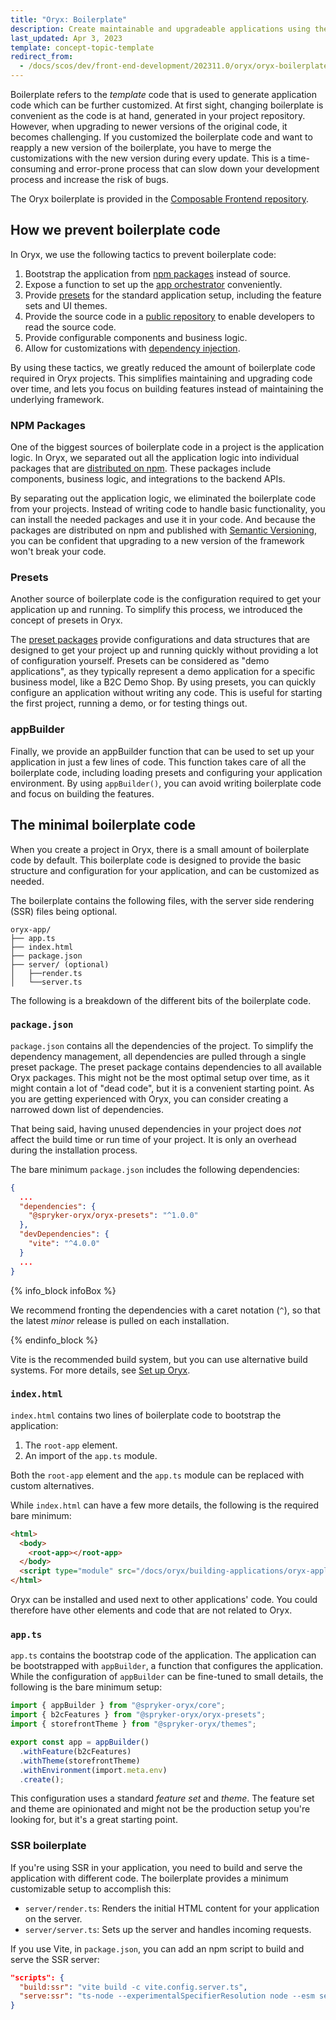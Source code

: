 ```yaml
---
title: "Oryx: Boilerplate"
description: Create maintainable and upgradeable applications using the Oryx boilerplate
last_updated: Apr 3, 2023
template: concept-topic-template
redirect_from:
  - /docs/scos/dev/front-end-development/202311.0/oryx/oryx-boilerplate.html
---
```



Boilerplate refers to the _template_ code that is used to generate application code which can be further customized. At first sight, changing boilerplate is convenient as the code is at hand, generated in your project repository. However, when upgrading to newer versions of the original code, it becomes challenging. If you customized the boilerplate code and want to reapply a new version of the boilerplate, you have to merge the customizations with the new version during every update. This is a time-consuming and error-prone process that can slow down your development process and increase the risk of bugs.

The Oryx boilerplate is provided in the [Composable Frontend repository](https://github.com/spryker/oryx-starter).

## How we prevent boilerplate code

In Oryx, we use the following tactics to prevent boilerplate code:

1. Bootstrap the application from [npm packages](https://www.npmjs.com/org/spryker-oryx) instead of source.
2. Expose a function to set up the [app orchestrator](/docs/oryx/building-applications/oryx-application-orchestration/oryx-application-orchestration.md) conveniently.
3. Provide [presets](/docs/oryx/building-applications/oryx-presets.md) for the standard application setup, including the feature sets and UI themes.
4. Provide the source code in a [public repository](https://github.com/spryker/oryx) to enable developers to read the source code.
5. Provide configurable components and business logic.
6. Allow for customizations with [dependency injection](/docs/oryx/architecture/dependency-injection/dependency-injection.md).

By using these tactics, we greatly reduced the amount of boilerplate code required in Oryx projects. This simplifies maintaining and upgrading code over time, and lets you focus on building features instead of maintaining the underlying framework.

### NPM Packages

One of the biggest sources of boilerplate code in a project is the application logic. In Oryx, we separated out all the application logic into individual packages that are [distributed on npm](https://www.npmjs.com/org/spryker-oryx). These packages include components, business logic, and integrations to the backend APIs.

By separating out the application logic, we eliminated the boilerplate code from your projects. Instead of writing code to handle basic functionality, you can install the needed packages and use it in your code. And because the packages are distributed on npm and published with [Semantic Versioning](https://semver.org/), you can be confident that upgrading to a new version of the framework won't break your code.

### Presets

Another source of boilerplate code is the configuration required to get your application up and running. To simplify this process, we introduced the concept of presets in Oryx.

The [preset packages](https://www.npmjs.com/package/@spryker-oryx/oryx-presets.html) provide configurations and data structures that are designed to get your project up and running quickly without providing a lot of configuration yourself. Presets can be considered as "demo applications", as they typically represent a demo application for a specific business model, like a B2C Demo Shop. By using presets, you can quickly configure an application without writing any code. This is useful for starting the first project, running a demo, or for testing things out.

### appBuilder

Finally, we provide an appBuilder function that can be used to set up your application in just a few lines of code. This function takes care of all the boilerplate code, including loading presets and configuring your application environment. By using `appBuilder()`, you can avoid writing boilerplate code and focus on building the features.

## The minimal boilerplate code

When you create a project in Oryx, there is a small amount of boilerplate code by default. This boilerplate code is designed to provide the basic structure and configuration for your application, and can be customized as needed.

The boilerplate contains the following files, with the server side rendering (SSR) files being optional.

```
oryx-app/
├── app.ts
├── index.html
├── package.json
├── server/ (optional)
│   ├──render.ts
│   └──server.ts
```

The following is a breakdown of the different bits of the boilerplate code.

### `package.json`

`package.json` contains all the dependencies of the project. To simplify the dependency management, all dependencies are pulled through a single preset package. The preset package contains dependencies to all available Oryx packages. This might not be the most optimal setup over time, as it might contain a lot of "dead code", but it is a convenient starting point. As you are getting experienced with Oryx, you can consider creating a narrowed down list of dependencies.

That being said, having unused dependencies in your project does _not_ affect the build time or run time of your project. It is only an overhead during the installation process.

The bare minimum `package.json` includes the following dependencies:

```json
{
  ...
  "dependencies": {
    "@spryker-oryx/oryx-presets": "^1.0.0"
  },
  "devDependencies": {
    "vite": "^4.0.0"
  }
  ...
}
```

{% info_block infoBox %}

We recommend fronting the dependencies with a caret notation (`^`), so that the latest _minor_ release is pulled on each installation.

{% endinfo_block %}


Vite is the recommended build system, but you can use alternative build systems. For more details, see [Set up Oryx](/docs/oryx/getting-started/set-up-oryx.md).

### `index.html`

`index.html` contains two lines of boilerplate code to bootstrap the application:

1. The `root-app` element.
2. An import of the `app.ts` module.

Both the `root-app` element and the `app.ts` module can be replaced with custom alternatives.

While `index.html` can have a few more details, the following is the required bare minimum:

```html
<html>
  <body>
    <root-app></root-app>
  </body>
  <script type="module" src="/docs/oryx/building-applications/oryx-application-orchestration/oryx-application.ts"></script>
</html>
```

Oryx can be installed and used next to other applications' code. You could therefore have other elements and code that are not related to Oryx.

### `app.ts`

`app.ts` contains the bootstrap code of the application. The application can be bootstrapped with `appBuilder`, a function that configures the application. While the configuration of `appBuilder` can be fine-tuned to small details, the following is the bare minimum setup:

```ts
import { appBuilder } from "@spryker-oryx/core";
import { b2cFeatures } from "@spryker-oryx/oryx-presets";
import { storefrontTheme } from "@spryker-oryx/themes";

export const app = appBuilder()
  .withFeature(b2cFeatures)
  .withTheme(storefrontTheme)
  .withEnvironment(import.meta.env)
  .create();
```

This configuration uses a standard _feature set_ and _theme_. The feature set and theme are opinionated and might not be the production setup you're looking for, but it's a great starting point.

### SSR boilerplate

If you're using SSR in your application, you need to build and serve the application with different code. The boilerplate provides a minimum customizable setup to accomplish this:

- `server/render.ts`: Renders the initial HTML content for your application on the server.
- `server/server.ts`: Sets up the server and handles incoming requests.

If you use Vite, in `package.json`, you can add an npm script to build and serve the SSR server:

```json
"scripts": {
  "build:ssr": "vite build -c vite.config.server.ts",
  "serve:ssr": "ts-node --experimentalSpecifierResolution node --esm server/server",
}
```

